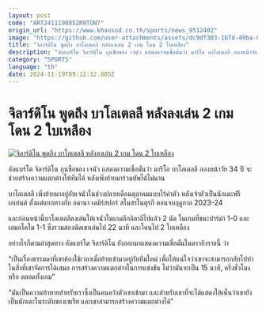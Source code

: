 ```yaml
---
layout: post
code: "ART2411190852R9TGN7"
origin_url: "https://www.khaosod.co.th/sports/news_9512402"
image: "https://github.com/user-attachments/assets/dc9df383-1b7d-49ba-8441-118324140b4b"
title: "จิลาร์ดิโน พูดถึง บาโลเตลลี หลังลงเล่น 2 เกม โดน 2 ใบเหลือง"
description: "อัลแบร์โต จิลาร์ดิโน กุนซือของ เจนัว แสดงความเชื่อมั่นว่า มาริโอ บาโลเตลลี กองหน้าวัย 34 ปี จะช่วยสร้างความแตกต่างให้ทีมได้ หลังเพิ่งย้ายมาร่วมทัพได้ไม่นาน"
category: "SPORTS"
language: "th"
date: 2024-11-19T09:12:12.805Z
---
```


# จิลาร์ดิโน พูดถึง บาโลเตลลี หลังลงเล่น 2 เกม โดน 2 ใบเหลือง

[![จิลาร์ดิโน พูดถึง บาโลเตลลี หลังลงเล่น 2 เกม โดน 2 ใบเหลือง](https://www.khaosod.co.th/wpapp/uploads/2024/11/balotel.jpg "จิลาร์ดิโน พูดถึง บาโลเตลลี หลังลงเล่น 2 เกม โดน 2 ใบเหลือง")](https://www.khaosod.co.th/wpapp/uploads/2024/11/balotel.jpg)

อัลแบร์โต จิลาร์ดิโน กุนซือของ เจนัว แสดงความเชื่อมั่นว่า มาริโอ บาโลเตลลี กองหน้าวัย 34 ปี จะช่วยสร้างความแตกต่างให้ทีมได้ หลังเพิ่งย้ายมาร่วมทัพได้ไม่นาน

บาโลเตลลี เพิ่งย้ายมาอยู่กับเจนัวในช่วงปลายเดือนตุลาคมแบบไร้ค่าตัว หลังเจ้าตัวเป็นนักเตะฟรีเอเย่นต์ ตั้งแต่แยกทางกับ อดานา เดมิร์สปอร์ สโมสรในตุรกี ตอนจบฤดูกาล 2023-24

และก่อนหน้านี้บาโลเตลลีลงเล่นให้เจนัวในเกมลีกอิตาลีไปแล้ว 2 นัด ในเกมที่ชนะปาร์ม่า 1-0 และเสมอโคโม 1-1 ซึ่งรวมสองนัดเขาเล่นไป 22 นาที และโดนไป 2 ใบเหลือง

อย่างไรก็ตามล่าสุดทาง อัลแบร์โต จิลาร์ดิโน ยังออกมาแสดงความเชื่อมั่นในดาวยิงรายนี้ ว่า

“เป็นเรื่องธรรมดาที่เขาต้องใช้เวลาเมื่อย้ายเข้ามาอยู่กับทีมใหม่ เพื่อให้แน่ใจว่าเขาจะสามารถกลับไปทำในสิ่งที่เขาจัดการได้เสมอ การสร้างความแตกต่างในการแข่งขัน ไม่ว่ามันจะเป็น 15 นาที, ครึ่งชั่วโมง หรือ ตลอดทั้งเกม”

“มันเป็นความท้าทายสำหรับเราซึ่งเป็นคนคว้าตัวเขาเข้ามา และสำหรับเขาที่จะได้แสดงให้เห็นว่าเขายังเป็นนักเตะในระดับของเซเรีย และเขาสามารถสร้างความแตกต่างได้”